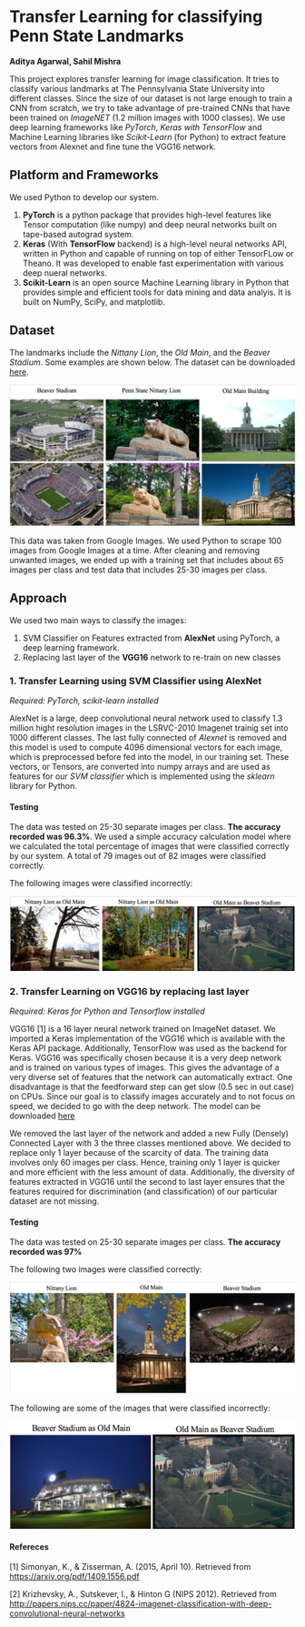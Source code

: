 # Transfer Learning for classifying Penn State Landmarks
**Aditya Agarwal,
Sahil Mishra**

This project explores transfer learning for image classification. It tries to classify various landmarks at The Pennsylvania State University into different classes. Since the size of our dataset is not large enough to train a CNN from scratch, we try to take advantage of pre-trained CNNs that have been trained on *ImageNET* (1.2 million images with 1000 classes). We use deep learning frameworks like *PyTorch*, *Keras with TensorFlow* and Machine Learning libraries like *Scikit-Learn* (for Python) to extract feature vectors from Alexnet and fine tune the VGG16 network. 

## Platform and Frameworks

We used Python to develop our system. 

1. **PyTorch** is a python package that provides high-level features like Tensor computation (like numpy) and deep neural networks built on tape-based autograd system. 
2. **Keras** (With **TensorFlow** backend) is a high-level neural networks API, written in Python and capable of running on top of either TensorFLow or Theano. It was developed to enable fast experimentation with various deep nueral networks. 
3. **Scikit-Learn** is an open source Machine Learning library in Python that provides simple and efficient tools for data mining and data analyis. It is built on NumPy, SciPy, and matplotlib.

## Dataset
The landmarks include the *Nittany Lion*, the *Old Main*, and the *Beaver Stadium*. Some examples are shown below. The dataset can be downloaded [here](https://drive.google.com/file/d/0B1KfUOg7gYP8Y282Z1lEYWZHLXc/view?usp=sharing).

![alt text](https://github.com/aaa0707/Transfer-Learning-on-Images---Penn-State-Landmarks/blob/master/Data.png)

This data was taken from Google Images. We used Python to scrape 100 images from Google Images at a time. After cleaning and removing unwanted images, we ended up with a training set that includes about 65 images per class and test data that includes 25-30 images per class.

## Approach

We used two main ways to classify the images:
1. SVM Classifier on Features extracted from **AlexNet** using PyTorch, a deep learning framework.
2. Replacing last layer of the **VGG16** network to re-train on new classes

### 1. Transfer Learning using SVM Classifier using AlexNet

*Required: PyTorch, scikit-learn installed*

AlexNet is a large, deep convolutional neural network used to classify 1.3 million hight resolution images in the LSRVC-2010 Imagenet trainig set into 1000 different classes. The last fully connected of *Alexnet* is removed and this model is used to compute 4096 dimensional vectors for each image, which is preprocessed before fed into the model, in our training set. These vectors, or Tensors, are converted into numpy arrays and are used as features for our *SVM classifier* which is implemented using the *sklearn* library for Python. 

#### Testing
The data was tested on 25-30 separate images per class. **The accuracy recorded was 96.3%**. We used a simple accuracy calculation model where we calculated the total percentage of images that were classified correctly by our system. A total of 79 images out of 82 images were classified correctly. 

The following images were classified incorrectly:

![alt text](https://github.com/aaa0707/Transfer-Learning-on-Images---Penn-State-Landmarks/blob/master/Misclassifications.png)

### 2. Transfer Learning on VGG16 by replacing last layer

*Required: Keras for Python and Tensorflow installed*

VGG16 [1] is a 16 layer neural network trained on ImageNet dataset. We imported a Keras implementation of the VGG16 which is available with the Keras API package. Additionally, TensorFlow was used as the backend for Keras.
VGG16 was specifically chosen because it is a very deep network and is trained on various types of images. This gives the advantage of a very diverse set of features that the network can automatically extract. One disadvantage is that the feedforward step can get slow (0.5 sec in out case) on CPUs. Since our goal is to classify images accurately and to not focus on speed, we decided to go with the deep network. The model can be downloaded [here](https://github.com/aaa0707/Transfer-Learning-on-Images---Penn-State-Landmarks/blob/master/model.yaml)

We removed the last layer of the network and added a new Fully (Densely) Connected Layer with 3 the three classes mentioned above. We decided to replace only 1 layer because of the scarcity of data. The training data involves only 60 images per class. Hence, training only 1 layer is quicker and more efficient with the less amount of data. Additionally, the diversity of features extracted in VGG16 until the second to last layer ensures that the features required for discrimination (and classification) of our particular dataset are not missing.

#### Testing

The data was tested on 25-30 separate images per class. **The accuracy recorded was 97%**

The following two images were classified correctly:

![alt text](https://github.com/aaa0707/Transfer-Learning-on-Images---Penn-State-Landmarks/blob/master/Classifications.png)


The following are some of the images that were classified incorrectly:

![alt text](https://github.com/aaa0707/Transfer-Learning-on-Images---Penn-State-Landmarks/blob/master/Misclassifications_VGG.png)

#### Refereces
[1] Simonyan, K., & Zisserman, A. (2015, April 10). Retrieved from https://arxiv.org/pdf/1409.1556.pdf

[2] Krizhevsky, A., Sutskever, I., & Hinton G (NIPS 2012). Retrieved from http://papers.nips.cc/paper/4824-imagenet-classification-with-deep-convolutional-neural-networks
